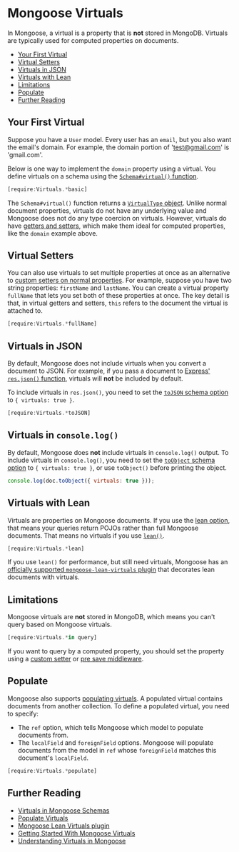 # Mongoose Virtuals

In Mongoose, a virtual is a property that is **not** stored in MongoDB. 
Virtuals are typically used for computed properties on documents.

* [Your First Virtual](#your-first-virtual)
* [Virtual Setters](#virtual-setters)
* [Virtuals in JSON](#virtuals-in-json)
* [Virtuals with Lean](#virtuals-with-lean)
* [Limitations](#limitations)
* [Populate](#populate)
* [Further Reading](#further-reading)

## Your First Virtual

Suppose you have a `User` model. Every user has an `email`, but you also
want the email's domain. For example, the domain portion of 
'test@gmail.com' is 'gmail.com'.

Below is one way to implement the `domain` property using a virtual.
You define virtuals on a schema using the [`Schema#virtual()` function](/docs/api/schema.html#schema_Schema-virtual).

```javascript
[require:Virtuals.*basic]
```

The `Schema#virtual()` function returns a [`VirtualType` object](/docs/api/virtualtype.html). Unlike normal document properties,
virtuals do not have any underlying value and Mongoose does not do
any type coercion on virtuals. However, virtuals do have
[getters and setters](/docs/tutorials/getters-setters.html), which make 
them ideal for computed properties, like the `domain` example above.

## Virtual Setters

You can also use virtuals to set multiple properties at once as an
alternative to [custom setters on normal properties](/docs/tutorials/getters-setters.html#setters). For example, suppose
you have two string properties: `firstName` and `lastName`. You can
create a virtual property `fullName` that lets you set both of
these properties at once. The key detail is that, in virtual getters and
setters, `this` refers to the document the virtual is attached to.

```javascript
[require:Virtuals.*fullName]
```

## Virtuals in JSON

By default, Mongoose does not include virtuals when you convert a document to JSON.
For example, if you pass a document to [Express'  `res.json()` function](http://expressjs.com/en/4x/api.html#res.json), virtuals will **not** be included by default.

To include virtuals in `res.json()`, you need to set the
[`toJSON` schema option](/docs/guide.html#toJSON) to `{ virtuals: true }`.

```javascript
[require:Virtuals.*toJSON]
```

## Virtuals in `console.log()`

By default, Mongoose does **not** include virtuals in `console.log()` output.
To include virtuals in `console.log()`, you need to set the [`toObject` schema option](/docs/guide.html#toObject) to `{ virtuals: true }`, or use `toObject()` before printing the object.

```javascript
console.log(doc.toObject({ virtuals: true }));
```

## Virtuals with Lean

Virtuals are properties on Mongoose documents. If you use the
[lean option](/docs/tutorials/lean.html), that means your queries return POJOs
rather than full Mongoose documents. That means no virtuals if you use
[`lean()`](/docs/api/query.html#query_Query-lean).

```javascript
[require:Virtuals.*lean]
```

If you use `lean()` for performance, but still need virtuals, Mongoose
has an
[officially supported `mongoose-lean-virtuals` plugin](https://plugins.mongoosejs.io/plugins/lean-virtuals)
that decorates lean documents with virtuals.

## Limitations

Mongoose virtuals are **not** stored in MongoDB, which means you can't query
based on Mongoose virtuals.

```javascript
[require:Virtuals.*in query]
```

If you want to query by a computed property, you should set the property using
a [custom setter](/docs/tutorials/getters-setters.html) or [pre save middleware](/docs/middleware.html).

## Populate

Mongoose also supports [populating virtuals](/docs/populate.html). A populated
virtual contains documents from another collection. To define a populated
virtual, you need to specify:

- The `ref` option, which tells Mongoose which model to populate documents from.
- The `localField` and `foreignField` options. Mongoose will populate documents from the model in `ref` whose `foreignField` matches this document's `localField`.

```javascript
[require:Virtuals.*populate]
```

## Further Reading

* [Virtuals in Mongoose Schemas](/docs/guide.html#virtuals)
* [Populate Virtuals](/docs/populate.html#populate-virtuals)
* [Mongoose Lean Virtuals plugin](https://plugins.mongoosejs.io/plugins/lean-virtuals)
* [Getting Started With Mongoose Virtuals](https://masteringjs.io/tutorials/mongoose/virtuals)
* [Understanding Virtuals in Mongoose](https://futurestud.io/tutorials/understanding-virtuals-in-mongoose)